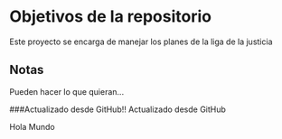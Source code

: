 # Objetivos de la repositorio

Este proyecto se encarga de manejar los planes de la liga de la justicia


## Notas
Pueden hacer lo que quieran...

###Actualizado desde GitHub!!
Actualizado desde GitHub

Hola Mundo
